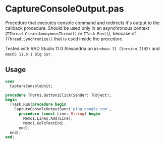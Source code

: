 # CaptureConsoleOutput.pas
Procedure that executes console command and redirects it's output to the callback procedure.
Should be used only in an asynchronous context (`TThread.CreateAnonymousThread()` or `TTask.Run()`), beucase of `TThread.Synchronize()` that is used inside the procedure.

Tested with RAD Studio 11.0 Alexandria on `Windows 11 (Version 21H2)` and `macOS 11.6.1 Big Sur`.

## Usage
```Pascal
uses
  CaptureConsoleUnit;

procedure TForm1.Button1Click(Sender: TObject);
begin
  TTask.Run(procedure begin
    CaptureConsoleOutputSync('ping google.com',
      procedure (const Line: String) begin
        Memo1.Lines.Add(Line);
        Memo1.GoToTextEnd;
      end);
  end);
end;
```
